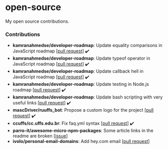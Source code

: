 # open-source
My open source contributions.

### Contributions

- **kamranahmedse/developer-roadmap**: Update equality comparisons in JavaScript roadmap [[pull request](https://github.com/kamranahmedse/developer-roadmap/pull/1649)] :heavy_check_mark:
- **kamranahmedse/developer-roadmap**: Update typeof operator in JavaScript roadmap [[pull request](https://github.com/kamranahmedse/developer-roadmap/pull/1650)] :heavy_check_mark:
- **kamranahmedse/developer-roadmap**: Update callback hell in JavaScript roadmap [[pull request](https://github.com/kamranahmedse/developer-roadmap/pull/1651)] :heavy_check_mark:
- **kamranahmedse/developer-roadmap**: Update testing in Node.js roadmap [[pull request](https://github.com/kamranahmedse/developer-roadmap/pull/1652)] :heavy_check_mark:
- **kamranahmedse/developer-roadmap**: Update bash scripting with very useful links [[pull request](https://github.com/kamranahmedse/developer-roadmap/pull/1504)] :heavy_check_mark:
- **mascDriver/ruuffs_bot**: Propose a custom logo for the project [[pull request](https://github.com/mascDriver/ruuffs_bot/pull/1)] :heavy_check_mark:
- **ccuffs/cc.uffs.edu.br**: Fix faq.yml syntax [[pull request](https://github.com/ccuffs/cc.uffs.edu.br/pull/126)] :heavy_check_mark:
- **parro-it/awesome-micro-npm-packages**: Some article links in the readme are broken [[issue](https://github.com/parro-it/awesome-micro-npm-packages/issues/72)]
- **ivolo/personal-email-domains**: Add hey.com email [[pull request](https://github.com/ivolo/personal-email-domains/pull/7)]
